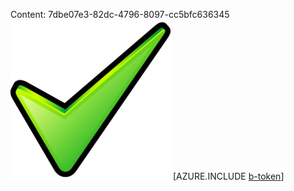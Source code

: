 Content: 7dbe07e3-82dc-4796-8097-cc5bfc636345![image](d92f9946-f03b-4bcd-b4d6-120422faf799.png)
[AZURE.INCLUDE [b-token](071fa866-5e46-494d-babf-7d3377410361.md)]

